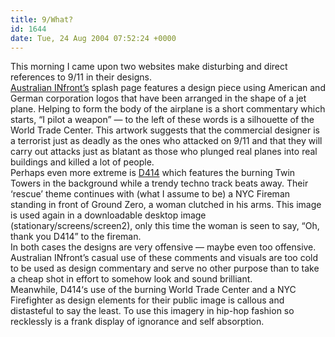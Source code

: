 ```yaml
---
title: 9/What?
id: 1644
date: Tue, 24 Aug 2004 07:52:24 +0000
---
```


This morning I came upon two websites make disturbing and direct references to 9/11 in their designs.  
[Australian INfront’s](http://www.australianinfront.com.au/) splash page features a design piece using American and German corporation logos that have been arranged in the shape of a jet plane. Helping to form the body of the airplane is a short commentary which starts, “I pilot a weapon” — to the left of these words is a silhouette of the World Trade Center. This artwork suggests that the commercial designer is a terrorist just as deadly as the ones who attacked on 9/11 and that they will carry out attacks just as blatant as those who plunged real planes into real buildings and killed a lot of people.  
 Perhaps even more extreme is [<span class="caps">D414</span>](http://www.d414.net/main.html) which features the burning Twin Towers in the background while a trendy techno track beats away. Their ‘rescue’ theme continues with (what I assume to be) a NYC Fireman standing in front of Ground Zero, a woman clutched in his arms. This image is used again in a downloadable desktop image (stationary/screens/screen2), only this time the woman is seen to say, “Oh, thank you <span class="caps">D414</span>” to the fireman.  
 In both cases the designs are very offensive — maybe even too offensive. Australian INfront’s casual use of these comments and visuals are too cold to be used as design commentary and serve no other purpose than to take a cheap shot in effort to somehow look and sound brilliant.  
 Meanwhile, <span class="caps">D414</span>‘s use of the burning World Trade Center and a NYC Firefighter as design elements for their public image is callous and distasteful to say the least. To use this imagery in hip-hop fashion so recklessly is a frank display of ignorance and self absorption.


